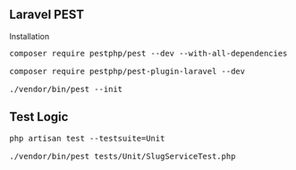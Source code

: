 ## Laravel PEST
<p>Installation</p>
<pre>
composer require pestphp/pest --dev --with-all-dependencies<br>
composer require pestphp/pest-plugin-laravel --dev<br>
./vendor/bin/pest --init
</pre>


## Test Logic
<pre>
php artisan test --testsuite=Unit<br>
./vendor/bin/pest tests/Unit/SlugServiceTest.php
</pre>
